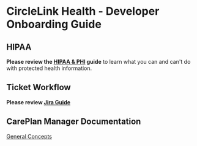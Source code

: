# CircleLink Health - Developer Onboarding Guide

## HIPAA
**Please review the [HIPAA & PHI](hipaa.md) guide** to learn what you can and can't do with protected health information.

## Ticket Workflow
**Please review [Jira Guide](https://docs.google.com/document/d/1HcB8jBtvSNIHvU-a7sWtIlVVulfFl8vun7eAH_KQVv8/edit)**

## CarePlan Manager Documentation
[General Concepts](concepts.md)